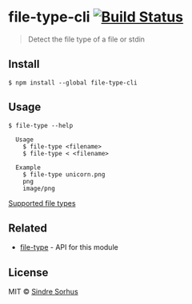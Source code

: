# file-type-cli [![Build Status](https://travis-ci.org/sindresorhus/file-type-cli.svg?branch=master)](https://travis-ci.org/sindresorhus/file-type-cli)

> Detect the file type of a file or stdin


## Install

```
$ npm install --global file-type-cli
```


## Usage

```
$ file-type --help

  Usage
    $ file-type <filename>
    $ file-type < <filename>

  Example
    $ file-type unicorn.png
    png
    image/png
```

[Supported file types](https://github.com/sindresorhus/file-type#supported-file-types)


## Related

- [file-type](https://github.com/sindresorhus/file-type) - API for this module


## License

MIT © [Sindre Sorhus](https://sindresorhus.com)

